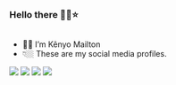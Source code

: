 ### Hello there 👋🏼⭐
##
- 👋🏼 I’m Kênyo Mailton 
- 👇🏼 These are my social media profiles.
<div>
  <a href="https://www.instagram.com/kenyomailton/"><img src="https://img.shields.io/badge/Instagram-E4405F?style=for-the-badge&logo=instagram&logoColor=white" target="_blank" /></a>
  <a href="https://wa.me/5581994708854?text=Ol%C3%A1%21+Gostaria+de+falar+contigo%21"><img src="https://img.shields.io/badge/WhatsApp-25D366?style=for-the-badge&logo=whatsapp&logoColor=white" target="_blank" /></a>
  <a href="https://www.linkedin.com/in/kenyomailton/"><img src="https://img.shields.io/badge/LinkedIn-0077B5?style=for-the-badge&logo=linkedin&logoColor=white" target="_blank" /></a>
  <a href="mailto:kenyomailton@gmail.com"><img src="https://img.shields.io/badge/Gmail-D14836?style=for-the-badge&logo=gmail&logoColor=white" target="_blank" /></a>
</div>

##
